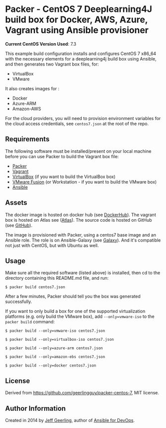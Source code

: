 # Packer - CentOS 7 Deeplearning4J build box for Docker, AWS, Azure, Vagrant using Ansible provisioner

**Current CentOS Version Used**: 7.3

This example build configuration installs and configures CentOS 7 x86_64 with
the necessary elements for a deeplearning4j build box using Ansible, and then generates two Vagrant box files, for:

  - VirtualBox
  - VMware

It also creates images for :

  - Docker
  - Azure-ARM
  - Amazon-AWS

For the cloud providers, you will need to provision environment variables for
the cloud access credentials, see `centos7.json` at the root of the repo.

## Requirements

The following software must be installed/present on your local machine before you can use Packer to build the Vagrant box file:

  - [Packer](http://www.packer.io/)
  - [Vagrant](http://vagrantup.com/)
  - [VirtualBox](https://www.virtualbox.org/) (if you want to build the VirtualBox box)
  - [VMware Fusion](http://www.vmware.com/products/fusion/) (or Workstation - if you want to build the VMware box)
  - [Ansible](http://docs.ansible.com/intro_installation.html)

## Assets

The docker image is hosted on docker hub (see [DockerHub](https://hub.docker.com/r/huitseeker/dl4j-centos7-dev-env/)). The vagrant box is hosted on Atlas see ([Atlas](https://atlas.hashicorp.com/huitseeker/boxes/dl4j-build-box)). The source code is hosted on GitHub (see [GitHub](https://atlas.hashicorp.com/huitseeker/boxes/dl4j-build-box)).


The image is provisioned with Packer, using a centos7 base image and an Ansible role. The role is on Ansible-Galaxy (see [Galaxy](https://galaxy.ansible.com/huitseeker/java_deps/)). And it's compatible not just with CentOS, but with Ubuntu as well.

## Usage

Make sure all the required software (listed above) is installed, then cd to the directory containing this README.md file, and run:

    $ packer build centos7.json

After a few minutes, Packer should tell you the box was generated successfully.

If you want to only build a box for one of the supported virtualization platforms (e.g. only build the VMware box), add `--only=vmware-iso` to the `packer build` command:

    $ packer build --only=vmware-iso centos7.json

    $ packer build --only=virtualbox-iso centos7.json

    $ packer build --only=azure-arm centos7.json

    $ packer build --only=amazon-ebs centos7.json

    $ packer build --only=docker centos7.json


## License

Derived from https://github.com/geerlingguy/packer-centos-7, MIT license.

## Author Information

Created in 2014 by [Jeff Geerling](http://jeffgeerling.com/), author of [Ansible for DevOps](http://ansiblefordevops.com/).

